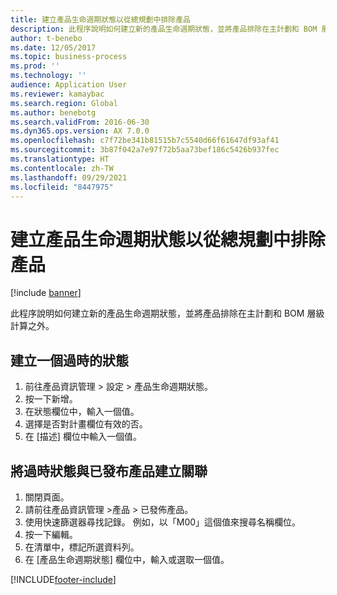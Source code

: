 ```yaml
---
title: 建立產品生命週期狀態以從總規劃中排除產品
description: 此程序說明如何建立新的產品生命週期狀態，並將產品排除在主計劃和 BOM 層級計算之外。
author: t-benebo
ms.date: 12/05/2017
ms.topic: business-process
ms.prod: ''
ms.technology: ''
audience: Application User
ms.reviewer: kamaybac
ms.search.region: Global
ms.author: benebotg
ms.search.validFrom: 2016-06-30
ms.dyn365.ops.version: AX 7.0.0
ms.openlocfilehash: c7f72be341b81515b7c5540d66f61647df93af41
ms.sourcegitcommit: 3b87f042a7e97f72b5aa73bef186c5426b937fec
ms.translationtype: HT
ms.contentlocale: zh-TW
ms.lasthandoff: 09/29/2021
ms.locfileid: "8447975"
---
```

# <a name="create-a-product-lifecycle-state-to-exclude-products-from-master-planning"></a>建立產品生命週期狀態以從總規劃中排除產品

[!include [banner](../../includes/banner.md)]

此程序說明如何建立新的產品生命週期狀態，並將產品排除在主計劃和 BOM 層級計算之外。


## <a name="create-an-obsolete-state"></a>建立一個過時的狀態
1. 前往產品資訊管理 > 設定 > 產品生命週期狀態。
2. 按一下新增。
3. 在狀態欄位中，輸入一個值。
4. 選擇是否對計畫欄位有效的否。
5. 在 [描述] 欄位中輸入一個值。

## <a name="associate-the-obsolete-state-to-a-released-product"></a>將過時狀態與已發布產品建立關聯
1. 關閉頁面。
2. 請前往產品資訊管理 >產品 > 已發佈產品。
3. 使用快速篩選器尋找記錄。 例如，以「M00」這個值來搜尋名稱欄位。
4. 按一下編輯。
5. 在清單中，標記所選資料列。
6. 在 [產品生命週期狀態] 欄位中，輸入或選取一個值。



[!INCLUDE[footer-include](../../../includes/footer-banner.md)]